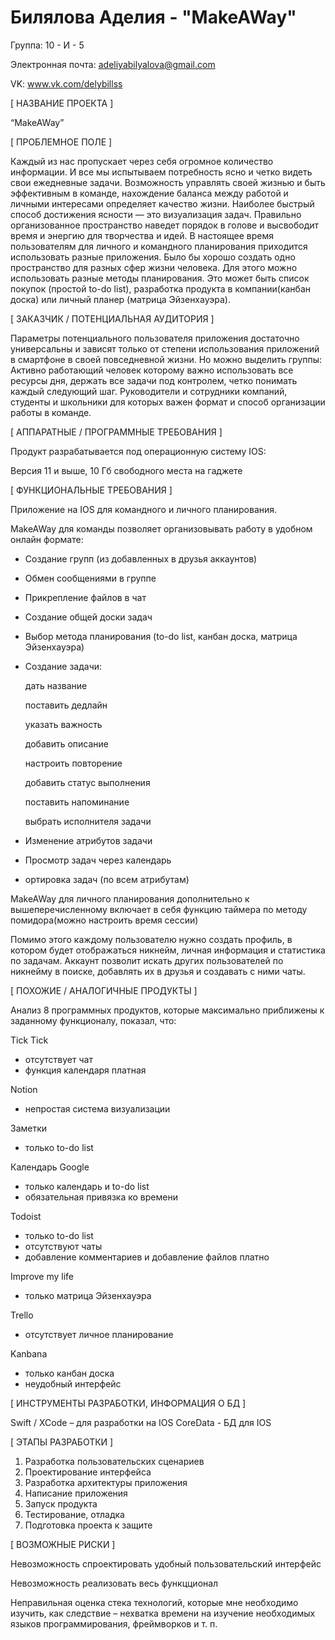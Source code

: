 # Билялова Аделия - "MakeAWay"

Группа: 10 - И - 5

Электронная почта: adeliyabilyalova@gmail.com

VK: www.vk.com/delybillss

[ НАЗВАНИЕ ПРОЕКТА ]

“MakeAWay”

[ ПРОБЛЕМНОЕ ПОЛЕ ]

Каждый из нас пропускает через себя огромное количество информации. И все мы испытываем потребность ясно и четко видеть свои ежедневные задачи. Возможность управлять своей жизнью и быть эффективным в команде, нахождение баланса между работой и личными интересами определяет качество жизни. Наиболее быстрый способ достижения ясности — это визуализация задач. Правильно организованное пространство наведет порядок в голове и высвободит время и энергию для творчества и идей. В настоящее время пользователям для личного и командного  планирования приходится использовать разные приложения. Было бы хорошо создать одно пространство для разных сфер жизни человека. Для этого можно использовать разные методы планирования. Это может быть список покупок (простой to-do list), разработка продукта в компании(канбан доска) или личный планер (матрица Эйзенхауэра).


[ ЗАКАЗЧИК / ПОТЕНЦИАЛЬНАЯ АУДИТОРИЯ ]

Параметры потенциального пользователя приложения достаточно универсальны и зависят только от степени использования приложений в смартфоне в своей повседневной жизни.
Но можно выделить группы:
Активно работающий человек которому важно использовать все ресурсы дня, держать все задачи под контролем, четко понимать каждый следующий шаг.
Руководители и сотрудники компаний, студенты и школьники для которых важен формат и способ организации работы в команде.

[ АППАРАТНЫЕ / ПРОГРАММНЫЕ ТРЕБОВАНИЯ ]

Продукт разрабатывается под операционную систему IOS:

Версия 11 и выше, 10 Гб свободного места на гаджете

[ ФУНКЦИОНАЛЬНЫЕ ТРЕБОВАНИЯ ]

Приложение на IOS для командного и личного планирования. 

MakeAWay для команды позволяет организовывать работу в удобном онлайн формате:

- Создание групп (из добавленных в друзья аккаунтов)
- Обмен сообщениями в группе
- Прикрепление файлов в чат
- Создание общей доски задач
- Выбор метода планирования (to-do list, канбан доска, матрица Эйзенхауэра)
- Создание задачи:
  
  дать название
  
  поставить дедлайн
  
  указать важность 
  
  добавить описание
  
  настроить повторение 
  
  добавить статус выполнения 
  
  поставить напоминание 
  
  выбрать исполнителя задачи
  
- Изменение атрибутов задачи
- Просмотр задач через календарь
- ортировка задач (по всем атрибутам)

MakeAWay для личного планирования дополнительно к вышеперечисленному включает в себя функцию таймера по методу помидора(можно настроить время сессии)

Помимо этого каждому пользователю нужно создать профиль, в котором будет отображаться никнейм, личная информация и статистика по задачам. Аккаунт позволит искать других пользователей по никнейму в поиске, добавлять их в друзья и создавать с ними чаты.

[ ПОХОЖИЕ / АНАЛОГИЧНЫЕ ПРОДУКТЫ ]

Анализ 8 программных продуктов, которые максимально приближены к заданному функционалу, показал, что:

Tick Tick
- отсутствует чат
- функция календаря платная

Notion
- непростая система визуализации

Заметки
- только to-do list

Календарь Google
- только календарь и to-do list
- обязательная привязка ко времени

Todoist
- только to-do list
- отсутствуют чаты
- добавление комментариев и добавление файлов платно

Improve my life
- только матрица Эйзенхауэра

Trello
- отсутствует личное планирование

Kanbana
- только канбан доска 
- неудобный интерфейс

[ ИНСТРУМЕНТЫ РАЗРАБОТКИ, ИНФОРМАЦИЯ О БД ]

Swift / XCode – для разработки на IOS
CoreData - БД для IOS

[ ЭТАПЫ РАЗРАБОТКИ ]

1) Разработка пользовательских сценариев
2) Проектирование интерфейса
3) Разработка архитектуры приложения
4) Написание приложения
5) Запуск продукта
6) Тестирование, отладка
7) Подготовка проекта к защите

[ ВОЗМОЖНЫЕ РИСКИ ]

Невозможность спроектировать удобный пользовательский интерфейс

Невозможность реализовать весь функцционал

Неправильная оценка стека технологий, которые мне необходимо изучить, как следствие – нехватка времени на изучение необходимых языков программирования, фреймворков и т. п.

